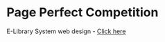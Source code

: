 # Page Perfect Competition

E-Library System web design - <a href="https://librarye.netlify.app/">Click here</a>
